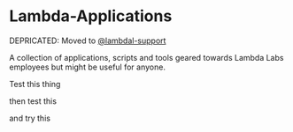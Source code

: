 # Lambda-Applications

DEPRICATED: Moved to [@lambdal-support](https://github.com/lambdal-support)

A collection of applications, scripts and tools geared towards Lambda Labs employees but might be useful for anyone. 

Test this thing

then test this

and try this

